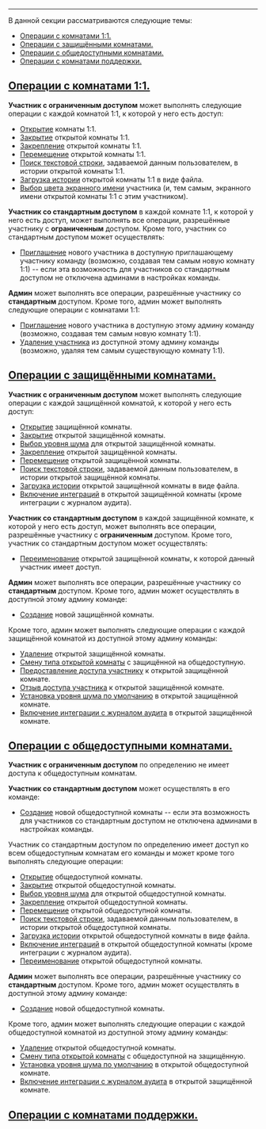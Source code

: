 ***

В данной секции рассматриваются следующие темы:

 - [Операции с комнатами 1:1.](/articles/ru/rooms/operations#operations-1-1)
 - [Операции с защищёнными комнатами.](/articles/ru/rooms/operations#operations-restricted)
 - [Операции с общедоступными комнатами.](/articles/ru/rooms/operations#operations-unrestricted)
 - [Операции с комнатами поддержки.](/articles/ru/rooms/operations#operations-support)

## <a href="#operations-1-1" name="operations-1-1">Операции с комнатами 1:1.</a>

**Участник с ограниченным доступом** может выполнять следующие операции с каждой комнатой 1:1, к которой у него есть доступ:

 - [Открытие](/articles/ru/faq/list#how-to-open-1-1) комнаты 1:1.
 - [Закрытие](/articles/ru/faq/list#how-to-close-open-room) открытой комнаты 1:1.
 - [Закрепление](/articles/ru/faq/list#how-to-pin-open-room) открытой комнаты 1:1.
 - [Перемещение](/articles/ru/faq/list#how-to-move-open-room) открытой комнаты 1:1.
 - [Поиск текстовой строки](/articles/ru/faq/list#how-to-search-open-room), задаваемой данным пользователем, в истории открытой комнаты 1:1.
 - [Загрузка истории](/articles/ru/faq/list#how-to-download-room-history) открытой комнаты 1:1 в виде файла.
 - [Выбор цвета экранного имени](/articles/ru/faq/list#how-to-set-a-color) участника (и, тем самым, экранного имени открытой комнаты 1:1 с этим участником).

**Участник со стандартным доступом** в каждой комнате 1:1, к которой у него есть доступ, может выполнять все операции, разрешённые участнику с **ограниченным** доступом. Кроме того, участник со стандартным доступом может осуществлять:

 - [Приглашение](/articles/ru/faq/list#how-to-invite-a-new-team-member) нового участника в доступную приглашающему участнику команду (возможно, создавая тем самым новую комнату 1:1) -- если эта возможность для участников со стандартным доступом не отключена админами в настройках команды.

**Админ** может выполнять все операции, разрешённые участнику со **стандартным** доступом. Кроме того, админ может выполнять следующие операции с комнатами 1:1:

 - [Приглашение](/articles/ru/faq/list#how-to-invite-a-new-team-member) нового участника в доступную этому админу команду (возможно, создавая тем самым новую комнату 1:1).
 - [Удаление участника](/articles/ru/faq/list#how-to-delete-a-member) из доступной этому админу команды (возможно, удаляя тем самым существующую комнату 1:1).

## <a href="#operations-restricted" name="operations-restricted">Операции с защищёнными комнатами.</a>

**Участник с ограниченным доступом** может выполнять следующие операции с каждой защищённой комнатой, к которой у него есть доступ:

 - [Открытие](/articles/ru/faq/list#how-to-open-1-1) защищённой комнаты.
 - [Закрытие](/articles/ru/faq/list#how-to-close-open-room) открытой защищённой комнаты.
 - [Выбор уровня шума](/articles/ru/faq/list#how-to-close-open-room) для открытой защищённой комнаты.
 - [Закрепление](/articles/ru/faq/list#how-to-pin-open-room) открытой защищённой комнаты.
 - [Перемещение](/articles/ru/faq/list#how-to-move-open-room) открытой защищённой комнаты.
 - [Поиск текстовой строки](/articles/ru/faq/list#how-to-search-open-room), задаваемой данным пользователем, в истории открытой защищённой комнаты.
 - [Загрузка истории](/articles/ru/faq/list#how-to-download-room-history) открытой защищённой комнаты в виде файла.
 - [Включение интеграций](/articles/ru/faq/list#how-to-rename-a-room) в открытой защищённой комнаты (кроме интеграции с журналом аудита).

**Участник со стандартным доступом** в каждой защищённой комнате, к которой у него есть доступ, может выполнять все операции, разрешённые участнику с **ограниченным** доступом. Кроме того, участник со стандартным доступом может осуществлять:

 - [Переименование](/articles/ru/faq/list#how-to-rename-a-room) открытой защищённой комнаты, к которой данный участник имеет доступ.

**Админ** может выполнять все операции, разрешённые участнику со **стандартным** доступом. Кроме того, админ может осуществлять в доступной этому админу команде:

 - [Создание](/articles/ru/faq/list#how-to-invite-a-new-team-member) новой защищённой комнаты.

Кроме того, админ может выполнять следующие операции с каждой защищённой комнатой из доступной этому админу команды:

 - [Удаление](/articles/ru/faq/list#how-to-invite-a-new-team-member) открытой защищённой комнаты.
 - [Смену типа открытой комнаты](/articles/ru/faq/list#how-to-delete-a-member) с защищённой на общедоступную.
 - [Предоставление доступа участнику](/articles/ru/faq/list#how-to-delete-a-member) к открытой защищённой комнате.
 - [Отзыв доступа участника](/articles/ru/faq/list#how-to-delete-a-member) к открытой защищённой комнате.
 - [Установка уровня шума по умолчанию](/articles/ru/faq/list#how-to-delete-a-member) в открытой защищённой комнате.
 - [Включение интеграции с журналом аудита](/articles/ru/faq/list#how-to-rename-a-room) в открытой защищённой комнате.

## <a href="#operations-unrestricted" name="operations-unrestricted">Операции с общедоступными комнатами.</a>

**Участник с ограниченным доступом** по определению не имеет доступа к общедоступным комнатам.

**Участник со стандартным доступом** может осуществлять в его команде:

 - [Создание](/articles/ru/faq/list#how-to-invite-a-new-team-member) новой общедоступной комнаты -- если эта возможность для участников со стандартным доступом не отключена админами в настройках команды.

Участник со стандартным доступом по определению имеет доступ ко всем общедоступным комнатам его команды и может кроме того выполнять следующие операции:

 - [Открытие](/articles/ru/faq/list#how-to-open-1-1) общедоступной комнаты.
 - [Закрытие](/articles/ru/faq/list#how-to-close-open-room) открытой общедоступной комнаты.
 - [Выбор уровня шума](/articles/ru/faq/list#how-to-close-open-room) для открытой общедоступной комнаты.
 - [Закрепление](/articles/ru/faq/list#how-to-pin-open-room) открытой общедоступной комнаты.
 - [Перемещение](/articles/ru/faq/list#how-to-move-open-room) открытой общедоступной комнаты.
 - [Поиск текстовой строки](/articles/ru/faq/list#how-to-search-open-room), задаваемой данным пользователем, в истории открытой общедоступной комнаты.
 - [Загрузка истории](/articles/ru/faq/list#how-to-download-room-history) открытой общедоступной комнаты в виде файла.
 - [Включение интеграций](/articles/ru/faq/list#how-to-rename-a-room) в открытой общедоступной комнаты (кроме интеграции с журналом аудита).
 - [Переименование](/articles/ru/faq/list#how-to-rename-a-room) открытой общедоступной комнаты.

**Админ** может выполнять все операции, разрешённые участнику со **стандартным** доступом. Кроме того, админ может осуществлять в доступной этому админу команде:

 - [Создание](/articles/ru/faq/list#how-to-invite-a-new-team-member) новой общедоступной комнаты.

Кроме того, админ может выполнять следующие операции с каждой общедоступной комнатой из доступной этому админу команды:

 - [Удаление](/articles/ru/faq/list#how-to-invite-a-new-team-member) открытой общедоступной комнаты.
 - [Смену типа открытой комнаты](/articles/ru/faq/list#how-to-delete-a-member) с общедоступной на защищённую.
 - [Установка уровня шума по умолчанию](/articles/ru/faq/list#how-to-delete-a-member) в открытой общедоступной комнате.
 - [Включение интеграции с журналом аудита](/articles/ru/faq/list#how-to-rename-a-room) в открытой защищённой комнате.

## <a href="#operations-support" name="operations-support">Операции с комнатами поддержки.</a>

